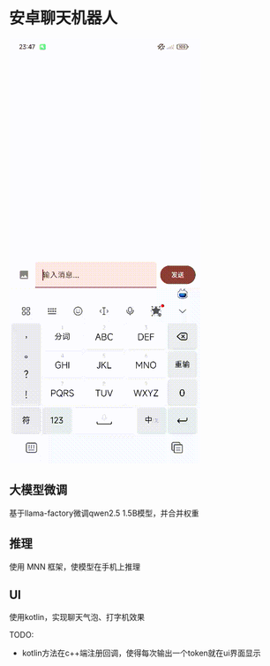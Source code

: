 # 安卓聊天机器人

![nahida](src/nahida.gif)

## 大模型微调
基于llama-factory微调qwen2.5 1.5B模型，并合并权重

## 推理
使用 MNN 框架，使模型在手机上推理

## UI
使用kotlin，实现聊天气泡、打字机效果



TODO:

- kotlin方法在c++端注册回调，使得每次输出一个token就在ui界面显示

